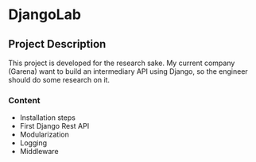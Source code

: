 # DjangoLab #
## Project Description ##
This project is developed for the research sake. My current company (Garena) want to build an intermediary API using Django, so the engineer should do some research on it.

### Content ###
- Installation steps
- First Django Rest API
- Modularization
- Logging
- Middleware